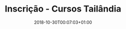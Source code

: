 ---
title: "Inscrição - Cursos Tailândia"
date: 2018-10-30T00:07:03+01:00
type: "page"
layout: "simple-static"
id: "tha"
---